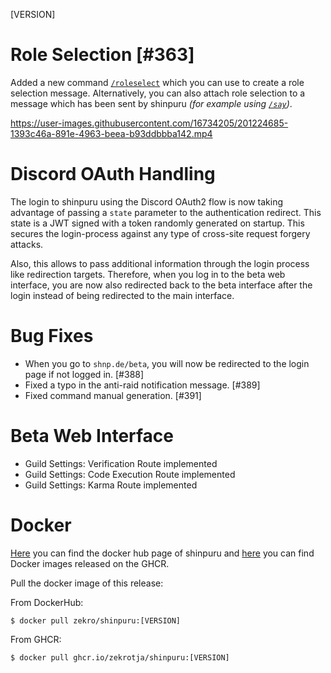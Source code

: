 [VERSION]

<!-- > **Attention**  
> This is a hotfix patch. If you want to see the changelog for release 1.30.0, please look [**here**](https://github.com/zekroTJA/shinpuru/releases/tag/1.30.0). -->

# Role Selection [#363]

Added a new command [`/roleselect`](https://github.com/zekroTJA/shinpuru/wiki/Commands#roleselect) which you can use to create a role selection message. Alternatively, you can also attach role selection to a message which has been sent by shinpuru *(for example using [`/say`](https://github.com/zekroTJA/shinpuru/wiki/Commands#say))*.

https://user-images.githubusercontent.com/16734205/201224685-1393c46a-891e-4963-beea-b93ddbbba142.mp4

# Discord OAuth Handling

The login to shinpuru using the Discord OAuth2 flow is now taking advantage of passing a `state` parameter to the authentication redirect. This state is a JWT signed with a token randomly generated on startup. This secures the login-process against any type of cross-site request forgery attacks.

Also, this allows to pass additional information through the login process like redirection targets. Therefore, when you log in to the beta web interface, you are now also redirected back to the beta interface after the login instead of being redirected to the main interface. 

# Bug Fixes

- When you go to `shnp.de/beta`, you will now be redirected to the login page if not logged in. [#388]
- Fixed a typo in the anti-raid notification message. [#389]
- Fixed command manual generation. [#391]

# Beta Web Interface

- Guild Settings: Verification Route implemented
- Guild Settings: Code Execution Route implemented
- Guild Settings: Karma Route implemented

# Docker

[Here](https://hub.docker.com/r/zekro/shinpuru) you can find the docker hub page of shinpuru and [here](https://github.com/zekroTJA?tab=packages&repo_name=shinpuru) you can find Docker images released on the GHCR.

Pull the docker image of this release:

From DockerHub:

```
$ docker pull zekro/shinpuru:[VERSION]
```

From GHCR:

```
$ docker pull ghcr.io/zekrotja/shinpuru:[VERSION]
```
